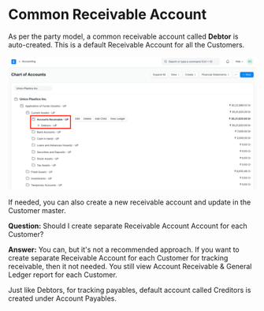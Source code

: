 
# Common Receivable Account



As per the party model, a common receivable account called **Debtor** is auto-created. This is a default Receivable Account for all the Customers.


![Role Desk Permission](/files/common-receivable.png)


If needed, you can also create a new receivable account and update in the Customer master.


**Question:** Should I create separate Receivable Account Account for each Customer?


**Answer:** You can, but it's not a recommended approach. If you want to create separate Receivable Account for each Customer for tracking receivable, then it not needed. You still view Account Receivable & General Ledger report for each Customer.


Just like Debtors, for tracking payables, default account called Creditors is created under Account Payables.




